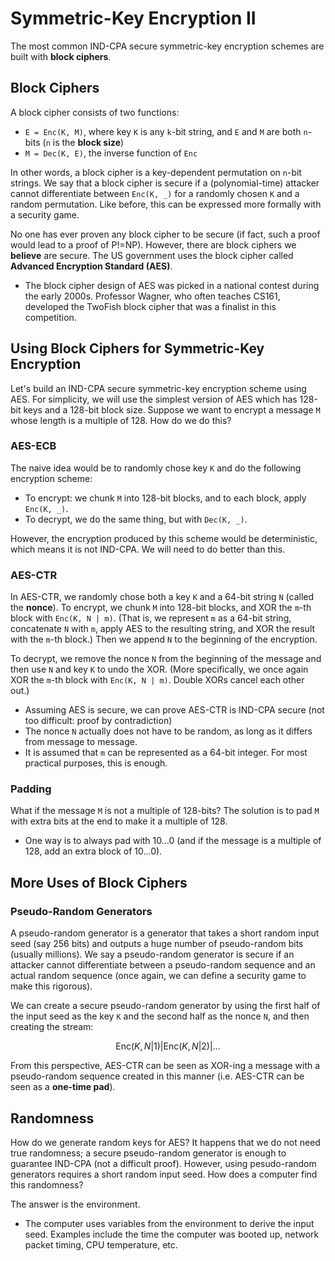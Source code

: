 # Symmetric-Key Encryption II

The most common IND-CPA secure symmetric-key encryption schemes are built with **block ciphers**.

## Block Ciphers

A block cipher consists of two functions:

* `E = Enc(K, M)`, where key `K` is any `k`-bit string, and `E` and `M` are both `n`-bits \(`n` is the **block size**\)
* `M = Dec(K, E)`, the inverse function of `Enc`

In other words, a block cipher is a key-dependent permutation on `n`-bit strings. We say that a block cipher is secure if a \(polynomial-time\) attacker cannot differentiate between `Enc(K, _)` for a randomly chosen `K` and a random permutation. Like before, this can be expressed more formally with a security game.

No one has ever proven any block cipher to be secure \(if fact, such a proof would lead to a proof of P!=NP\). However, there are block ciphers we **believe** are secure. The US government uses the block cipher called **Advanced Encryption Standard \(AES\)**.

* The block cipher design of AES was picked in a national contest during the early 2000s. Professor Wagner, who often teaches CS161, developed the TwoFish block cipher that was a finalist in this competition.

## Using Block Ciphers for Symmetric-Key Encryption

Let's build an IND-CPA secure symmetric-key encryption scheme using AES. For simplicity, we will use the simplest version of AES which has 128-bit keys and a 128-bit block size. Suppose we want to encrypt a message `M` whose length is a multiple of 128. How do we do this?

### AES-ECB

The naive idea would be to randomly chose key `K` and do the following encryption scheme:

* To encrypt: we chunk `M` into 128-bit blocks, and to each block, apply `Enc(K, _)`. 
* To decrypt, we do the same thing, but with `Dec(K, _)`.

However, the encryption produced by this scheme would be deterministic, which means it is not IND-CPA. We will need to do better than this.

### AES-CTR

In AES-CTR, we randomly chose both a key `K` and a 64-bit string `N` \(called the **nonce**\). To encrypt, we chunk `M` into 128-bit blocks, and XOR the `m`-th block with `Enc(K, N | m)`. \(That is, we represent `m` as a 64-bit string, concatenate `N` with `m`, apply AES to the resulting string, and XOR the result with the `m`-th block.\) Then we append `N` to the beginning of the encryption.

To decrypt, we remove the nonce `N` from the beginning of the message and then use `N` and key `K` to undo the XOR. \(More specifically, we once again XOR the `m`-th block with `Enc(K, N | m)`. Double XORs cancel each other out.\)

* Assuming AES is secure, we can prove AES-CTR is IND-CPA secure \(not too difficult: proof by contradiction\)
* The nonce `N` actually does not have to be random, as long as it differs from message to message.
* It is assumed that `m` can be represented as a 64-bit integer. For most practical purposes, this is enough.

### Padding

What if the message `M` is not a multiple of 128-bits? The solution is to pad `M` with extra bits at the end to make it a multiple of 128.

* One way is to always pad with 10...0 \(and if the message is a multiple of 128, add an extra block of 10...0\).

## More Uses of Block Ciphers

### Pseudo-Random Generators

A pseudo-random generator is a generator that takes a short random input seed \(say 256 bits\) and outputs a huge number of pseudo-random bits \(usually millions\). We say a pseudo-random generator is secure if an attacker cannot differentiate between a pseudo-random sequence and an actual random sequence \(once again, we can define a security game to make this rigorous\).

We can create a secure pseudo-random generator by using the first half of the input seed as the key `K` and the second half as the nonce `N`, and then creating the stream:

$$
\text{Enc}(K, N | 1) | \text{Enc}(K, N | 2) | \dots
$$

From this perspective, AES-CTR can be seen as XOR-ing a message with a pseudo-random sequence created in this manner \(i.e. AES-CTR can be seen as a **one-time pad**\).

## Randomness

How do we generate random keys for AES? It happens that we do not need true randomness; a secure pseudo-random generator is enough to guarantee IND-CPA \(not a difficult proof\). However, using pesudo-random generators requires a short random input seed. How does a computer find this randomness?

The answer is the environment.

* The computer uses variables from the environment to derive the input seed. Examples include the time the computer was booted up, network packet timing, CPU temperature, etc.

